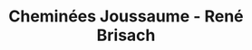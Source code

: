 ---
title: "Cheminées Joussaume - René Brisach"
url: /artigues-pres-bordeaux/cheminees-joussaume-rene-brisach/
shop: cheminée
---